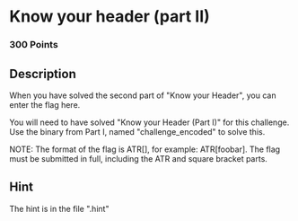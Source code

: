 # Know your header (part II)

### 300 Points

## Description
When you have solved the second part of "Know your Header", you can enter the flag here.

You will need to have solved "Know your Header (Part I)" for this challenge. Use the binary from Part I, named "challenge_encoded" to solve this.

NOTE: The format of the flag is ATR\[\], for example: ATR\[foobar\]. The flag must be submitted in full, including the ATR and square bracket parts.

## Hint
The hint is in the file ".hint"